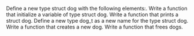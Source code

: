 Define a new type struct dog with the following elements:.
Write a function that initialize a variable of type struct dog.
Write a function that prints a struct dog.
Define a new type dog_t as a new name for the type struct dog.
Write a function that creates a new dog.
Write a function that frees dogs.
